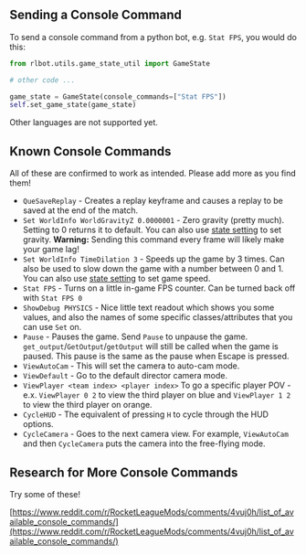 ## Sending a Console Command

To send a console command from a python bot, e.g. `Stat FPS`, you would do this:

```python
from rlbot.utils.game_state_util import GameState

# other code ...

game_state = GameState(console_commands=["Stat FPS"])
self.set_game_state(game_state)
```

Other languages are not supported yet.

## Known Console Commands

All of these are confirmed to work as intended. Please add more as you find them!

- `QueSaveReplay` - Creates a replay keyframe and causes a replay to be saved at the end of the match.
- `Set WorldInfo WorldGravityZ 0.0000001` - Zero gravity (pretty much). Setting to 0 returns it to default.
  You can also use [state setting](/botmaking/manipulating-game-state) to set gravity.
  **Warning:** Sending this command every frame will likely make your game lag!
- `Set WorldInfo TimeDilation 3` - Speeds up the game by 3 times. Can also be used to slow down the game
  with a number between 0 and 1. You can also use [state setting](/botmaking/manipulating-game-state)
  to set game speed.
- `Stat FPS` - Turns on a little in-game FPS counter. Can be turned back off with `Stat FPS 0`
- `ShowDebug PHYSICS` - Nice little text readout which shows you some values, and also the names of some
  specific classes/attributes that you can use `Set` on.
- `Pause` - Pauses the game. Send `Pause` to unpause the game. `get_output`/`GetOutput`/`getOutput` will
  still be called when the game is paused. This pause is the same as the pause when Escape is pressed.
- `ViewAutoCam` - This will set the camera to auto-cam mode.
- `ViewDefault` - Go to the default director camera mode.
- `ViewPlayer <team index> <player index>` To go a specific player POV - e.x. `ViewPlayer 0 2` to view
  the third player on blue and `ViewPlayer 1 2` to view the third player on orange.
- `CycleHUD` - The equivalent of pressing `H` to cycle through the HUD options.
- `CycleCamera` - Goes to the next camera view. For example, `ViewAutoCam` and then `CycleCamera` puts the
  camera into the free-flying mode.

## Research for More Console Commands

Try some of these!

[https://www.reddit.com/r/RocketLeagueMods/comments/4vuj0h/list_of_available_console_commands/](https://www.reddit.com/r/RocketLeagueMods/comments/4vuj0h/list_of_available_console_commands/)
